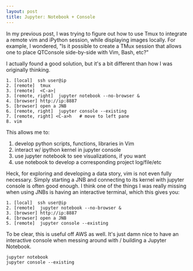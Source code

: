 ```yaml
---
layout: post
title: Jupyter: Notebook + Console
---
```


In my previous post, I was trying to figure out how to use Tmux to integrate a remote 
vim and iPython session, while displaying images locally.  For example, I wondered, 
"Is it possible to create a TMux session that allows one to place QTConsole side-by-side with Vim, Bash, etc?"

I actually found a good solution, but it's a bit different than how I was originally thinking.

```
1. [local]  ssh user@ip
2. [remote]  tmux
3. [remote]  <C-a>|   
3. [remote, right]  jupyter notebook --no-browser &
4. [browser] http://ip:8887
5. [browser] open a JNB
6. [remote, right]  jupyter console --existing
7. [remote, right] <C-a>h   # move to left pane
8. vim  
```

This allows me to:
1. develop python scripts, functions, libraries in Vim
2. interact w/ ipython kernel in jupyter console
3. use jupyter notebook to see visualizations, if you want
4. use notebook to develop a corresponding project log/file/etc

Heck, for exploring and developing a data story, vim is not even fully necessary.  Simply starting a JNB and
connecting to its kernel with jupyter console is often good enough.  I think one of the things I was really
missing when using JNBs is having an interactive terminal, which this gives you:

```
1. [local]  ssh user@ip  
2. [remote]  jupyter notebook --no-browser &
3. [browser] http://ip:8887 
4. [browser] open a JNB
5. [remote]  jupyter console --existing
```

To be clear, this is useful off AWS as well.  It's just damn nice to have an interactive 
console when messing around with / building a Jupyter Notebook.

```
jupyter notebook
jupyter console --existing
```
